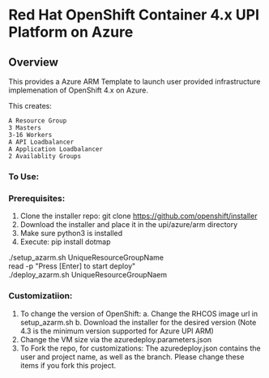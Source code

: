 # Red Hat OpenShift Container 4.x UPI Platform on Azure

## Overview
This provides a Azure ARM Template to launch user provided infrastructure implemenation of OpenShift 4.x on Azure.

This creates:
 
    A Resource Group
    3 Masters
    3-16 Workers
    A API Loadbalancer
    A Application Loadbalancer
    2 Availablity Groups

### To Use:

### Prerequisites:
1. Clone the installer repo: git clone https://github.com/openshift/installer
1. Download the installer and place it in the upi/azure/arm directory
2. Make sure python3 is installed 
3. Execute: pip install dotmap 


./setup_azarm.sh UniqueResourceGroupName  
read -p "Press [Enter] to start deploy"  
./deploy_azarm.sh UniqueResourceGroupNaem  
 

### Customizatiion:
1. To change the version of OpenShift: 
	a. Change the RHCOS image url in setup_azarm.sh
        b. Download the installer for the desired version (Note 4.3 is the minimum version supported for Azure UPI ARM)
2. Change the VM size via the azuredeploy.parameters.json 
3. To Fork the repo, for customizations: The azuredeploy.json contains the user and project name, as well as the branch. Please change these
items if you fork this project. 

